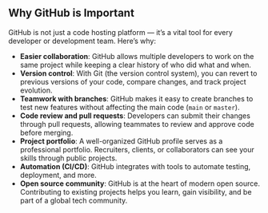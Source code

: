 ## Why GitHub is Important

GitHub is not just a code hosting platform — it’s a vital tool for every developer or development team. Here’s why:

- **Easier collaboration**: GitHub allows multiple developers to work on the same project while keeping a clear history of who did what and when.
- **Version control**: With Git (the version control system), you can revert to previous versions of your code, compare changes, and track project evolution.
- **Teamwork with branches**: GitHub makes it easy to create branches to test new features without affecting the main code (`main` or `master`).
- **Code review and pull requests**: Developers can submit their changes through pull requests, allowing teammates to review and approve code before merging.
- **Project portfolio**: A well-organized GitHub profile serves as a professional portfolio. Recruiters, clients, or collaborators can see your skills through public projects.
- **Automation (CI/CD)**: GitHub integrates with tools to automate testing, deployment, and more.
- **Open source community**: GitHub is at the heart of modern open source. Contributing to existing projects helps you learn, gain visibility, and be part of a global tech community.
